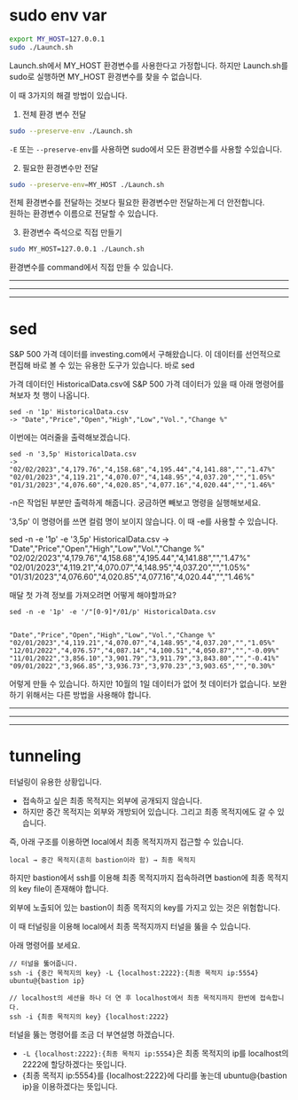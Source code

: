 # sudo env var

```bash
export MY_HOST=127.0.0.1
sudo ./Launch.sh
```
Launch.sh에서 MY_HOST 환경변수를 사용한다고 가정합니다.
하지만 Launch.sh를 sudo로 실행하면 MY_HOST 환경변수를 찾을 수 없습니다.

이 때 3가지의 해결 방법이 있습니다.

1. 전체 환경 변수 전달

```bash 
sudo --preserve-env ./Launch.sh
```

`-E` 또는 `--preserve-env`를 사용하면 sudo에서 모든 환경변수를 사용할 수있습니다.  


2. 필요한 환경변수만 전달

```bash
sudo --preserve-env=MY_HOST ./Launch.sh 
```

전체 환경변수를 전달하는 것보다 필요한 환경변수만 전달하는게 더 안전합니다.  
원하는 환경변수 이름으로 전달할 수 있습니다.  


3. 환경변수 즉석으로 직접 만들기

```bash
sudo MY_HOST=127.0.0.1 ./Launch.sh 
```

환경변수를 command에서 직접 만들 수 있습니다.







---
---
---

# sed
S&P 500 가격 데이터를 investing.com에서 구해왔습니다. 이 데이터를 선언적으로 편집해 바로 볼 수 있는 유용한 도구가 있습니다.
바로 sed 

가격 데이터인 HistoricalData.csv에 S&P 500 가격 데이터가 있을 때 아래 명령어를 쳐보자 첫 행이 나옵니다.

```
sed -n '1p' HistoricalData.csv
-> "Date","Price","Open","High","Low","Vol.","Change %"
```

이번에는 여러줄을 출력해보겠습니다.
```
sed -n '3,5p' HistoricalData.csv
->
"02/02/2023","4,179.76","4,158.68","4,195.44","4,141.88","","1.47%"
"02/01/2023","4,119.21","4,070.07","4,148.95","4,037.20","","1.05%"
"01/31/2023","4,076.60","4,020.85","4,077.16","4,020.44","","1.46%"
```

-n은 작업된 부분만 출력하게 해줍니다. 궁금하면 빼보고 명령을 실행해보세요.

'3,5p' 이 명령어를 쓰면 컬럼 명이 보이지 않습니다. 이 때 -e를 사용할 수 있습니다.

sed -n -e '1p' -e '3,5p' HistoricalData.csv
-> "Date","Price","Open","High","Low","Vol.","Change %"
"02/02/2023","4,179.76","4,158.68","4,195.44","4,141.88","","1.47%"
"02/01/2023","4,119.21","4,070.07","4,148.95","4,037.20","","1.05%"
"01/31/2023","4,076.60","4,020.85","4,077.16","4,020.44","","1.46%"


매달 첫 가격 정보를 가져오려면 어떻게 해야할까요?
```
sed -n -e '1p' -e '/"[0-9]*/01/p' HistoricalData.csv


"Date","Price","Open","High","Low","Vol.","Change %"
"02/01/2023","4,119.21","4,070.07","4,148.95","4,037.20","","1.05%"
"12/01/2022","4,076.57","4,087.14","4,100.51","4,050.87","","-0.09%"
"11/01/2022","3,856.10","3,901.79","3,911.79","3,843.80","","-0.41%"
"09/01/2022","3,966.85","3,936.73","3,970.23","3,903.65","","0.30%"
```

어렇게 만들 수 있습니다. 하지만 10월의 1일 데이터가 없어 첫 데이터가 없습니다. 보완하기 위해서는 다른 방법을 사용해야 합니다.








---
---
---

# tunneling

터널링이 유용한 상황입니다.
- 접속하고 싶은 최종 목적지는 외부에 공개되지 않습니다.
- 하지만 중간 목적지는 외부와 개방되어 있습니다. 그리고 최종 목적지에도 갈 수 있습니다.

즉, 아래 구조를 이용하면 local에서 최종 목적지까지 접근할 수 있습니다.  
```
local → 중간 목적지(흔히 bastion이라 함) → 최종 목적지
```

하지만 bastion에서 ssh를 이용해 최종 목적지까지 접속하려면 bastion에 최종 목적지의 key file이 존재해야 합니다.  

외부에 노출되어 있는 bastion이 최종 목적지의 key를 가지고 있는 것은 위험합니다.

이 때 터널링을 이용해 local에서 최종 목적지까지 터널을 뚫을 수 있습니다.

아래 명령어를 보세요.

```
// 터널을 뚫어줍니다.
ssh -i {중간 목적지의 key} -L {localhost:2222}:{최종 목적지 ip:5554} ubuntu@{bastion ip}

// localhost의 세션을 하나 더 연 후 localhost에서 최종 목적지까지 한번에 접속합니다.
ssh -i {최종 목적지의 key} {localhost:2222}
```


터널을 뚫는 명령어를 조금 더 부연설명 하겠습니다.

- `-L {localhost:2222}:{최종 목적지 ip:5554}`은 최종 목적지의 ip를 localhost의 2222에 할당하겠다는 뜻입니다.
- {최종 목적지 ip:5554}를 {localhost:2222}에 다리를 놓는데 ubuntu@{bastion ip}을 이용하겠다는 뜻입니다.




